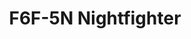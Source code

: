 ---
title: "F6F-5N Nightfighter"
price: 1400 
desc: "WEEKEND EDITION, F6F-5N Nightfighter, razmera: 1/72"
img_path: "/assets/img/7434.jpg"
brand: AMMO
available: false
special_offer: false
new: false
soon: false
cat: "Plasticne-Makete"
subcat: "PM-EDUARD"
subsubcat: ""
sifra: "7434"
---